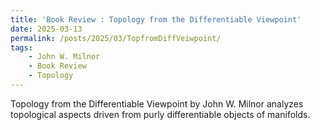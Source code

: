 ```yaml
---
title: 'Book Review : Topology from the Differentiable Viewpoint'
date: 2025-03-13
permalink: /posts/2025/03/TopfromDiffVeiwpoint/
tags:
	- John W. Milnor
	- Book Review
	- Topology
---
```


Topology from the Differentiable Viewpoint by John W. Milnor analyzes topological aspects driven from purly differentiable objects of manifolds.
